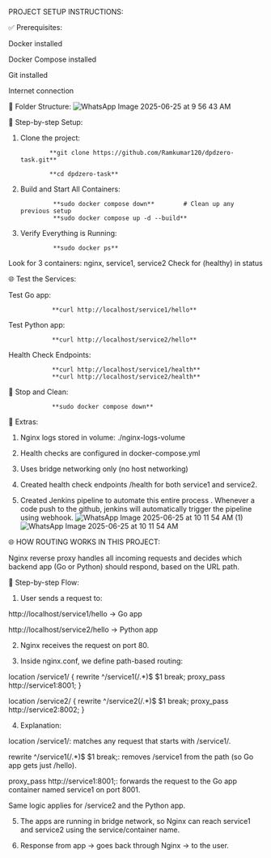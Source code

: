PROJECT SETUP INSTRUCTIONS:

✅ Prerequisites:

Docker installed 

Docker Compose installed 

Git installed

Internet connection 


📁 Folder Structure:
![WhatsApp Image 2025-06-25 at 9 56 43 AM](https://github.com/user-attachments/assets/a53129a8-5593-45c1-b1ed-d5282ac2e905)


🧪 Step-by-step Setup:

1. Clone the project:

               **git clone https://github.com/Ramkumar120/dpdzero-task.git**

               **cd dpdzero-task**

2. Build and Start All Containers:

                **sudo docker compose down**        # Clean up any previous setup
                **sudo docker compose up -d --build** 

3. Verify Everything is Running:

                **sudo docker ps**

Look for 3 containers: nginx, service1, service2
Check for (healthy) in status

🌐 Test the Services:

Test Go app:

                **curl http://localhost/service1/hello**

Test Python app:

                **curl http://localhost/service2/hello**

Health Check Endpoints:

                **curl http://localhost/service1/health**
                **curl http://localhost/service2/health**

🛑 Stop and Clean:

                **sudo docker compose down**

📌 Extras:

1. Nginx logs stored in volume: ./nginx-logs-volume

2. Health checks are configured in docker-compose.yml

3. Uses bridge networking only (no host networking)

4. Created health check endpoints /health for both service1 and service2. 

5. Created Jenkins pipeline to automate this entire process . Whenever a code push to the github, jenkins will automatically trigger the pipeline using webhook.
   ![WhatsApp Image 2025-06-25 at 10 11 54 AM (1)](https://github.com/user-attachments/assets/6cf0ebef-173b-400a-8ce8-8a3950da1d34)
![WhatsApp Image 2025-06-25 at 10 11 54 AM](https://github.com/user-attachments/assets/fa4e6955-7bbe-4643-b4ca-9b9f76b447a7)



🌐 HOW ROUTING WORKS IN THIS PROJECT:

Nginx reverse proxy handles all incoming requests and decides which backend app (Go or Python) should respond, based on the URL path.


🔁 Step-by-step Flow:

1. User sends a request to:

http://localhost/service1/hello → Go app

http://localhost/service2/hello → Python app



2. Nginx receives the request on port 80.


3. Inside nginx.conf, we define path-based routing:

location /service1/ {
    rewrite ^/service1(/.*)$ $1 break;
    proxy_pass http://service1:8001;
}

location /service2/ {
    rewrite ^/service2(/.*)$ $1 break;
    proxy_pass http://service2:8002;
}


4. Explanation:

location /service1/: matches any request that starts with /service1/.

rewrite ^/service1(/.*)$ $1 break;: removes /service1 from the path (so Go app gets just /hello).

proxy_pass http://service1:8001;: forwards the request to the Go app container named service1 on port 8001.

Same logic applies for /service2 and the Python app.



5. The apps are running in bridge network, so Nginx can reach service1 and service2 using the service/container name.


6. Response from app → goes back through Nginx → to the user.
